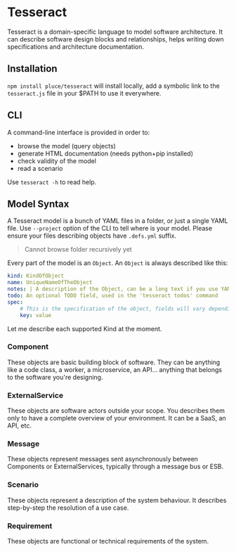 # Tesseract

Tesseract is a domain-specific language to model software architecture. It can describe software design blocks and relationships, helps writing down specifications and architecture documentation.

## Installation

`npm install pluce/tesseract` will install locally, add a symbolic link to the `tesseract.js` file in your $PATH to use it everywhere.

## CLI

A command-line interface is provided in order to:

- browse the model (query objects)
- generate HTML documentation (needs python+pip installed)
- check validity of the model
- read a scenario

Use `tesseract -h` to read help.

## Model Syntax

A Tesseract model is a bunch of YAML files in a folder, or just a single YAML file. Use `--project` option of the CLI to tell where is your model. Please ensure your files describing objects have `.defs.yml` suffix.

>Cannot browse folder recursively yet

Every part of the model is an `Object`. An `Object` is always described like this:

```yaml
kind: KindOfObject
name: UniqueNameOfTheObject
notes: | A description of the Object, can be a long text if you use YAML notation
todo: An optional TODO field, used in the 'tesseract todos' command
spec:
    # This is the specification of the object, fields will vary depending on object kind
    key: value
```

Let me describe each supported Kind at the moment.

### Component

These objects are basic building block of software. They can be anything like a code class, a worker, a microservice, an API... anything that belongs to the software you're designing.

### ExternalService

These objects are software actors outside your scope. You describes them only to have a complete overview of your environment. It can be a SaaS, an API, etc.

### Message

These objects represent messages sent asynchronously between Components or ExternalServices, typically through a message bus or ESB.

### Scenario

These objects represent a description of the system behaviour. It describes step-by-step the resolution of a use case.

### Requirement

These objects are functional or technical requirements of the system.
